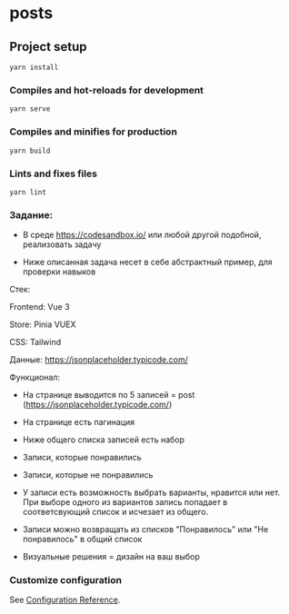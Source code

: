 # posts

## Project setup
```
yarn install
```

### Compiles and hot-reloads for development
```
yarn serve
```

### Compiles and minifies for production
```
yarn build
```

### Lints and fixes files
```
yarn lint
```

### Задание:
- В среде https://codesandbox.io/ или любой другой подобной, реализовать задачу

- Ниже описанная задача несет в себе абстрактный пример, для проверки навыков

Стек:

Frontend: Vue 3

Store: Pinia VUEX

CSS: Tailwind

Данные: https://jsonplaceholder.typicode.com/

Функционал:

- На странице выводится по 5 записей = post (https://jsonplaceholder.typicode.com/)

- На странице есть пагинация

- Ниже общего списка записей есть набор

- Записи, которые понравились

- Записи, которые не понравились

- У записи есть возможность выбрать варианты, нравится или нет. При выборе одного из вариантов запись попадает в соответсвующий список и исчезает из общего.

- Записи можно возвращать из списков "Понравилось" или "Не понравилось" в общий список

- Визуальные решения = дизайн на ваш выбор

### Customize configuration
See [Configuration Reference](https://cli.vuejs.org/config/).
